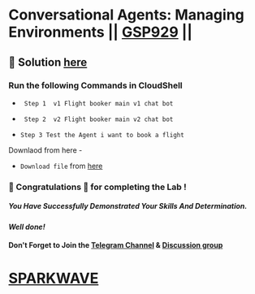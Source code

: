 # Conversational Agents: Managing Environments || [GSP929](https://www.cloudskillsboost.google/games/6397/labs/40303) ||

## 🔑 Solution [here](https://youtu.be/3a0vJywTQMM)

### Run the following Commands in CloudShell

* ` Step 1  v1 Flight booker main v1 chat bot`

* ` Step 2  v2 Flight booker main v2 chat bot`

* `Step 3 Test the Agent i want to book a flight`

Downlaod from here - 
*  `Download file` from [here](https://drive.google.com/file/d/1rC4EB2nppCB2M7b74ImhG6Zaht5S0MeH/view?usp=sharing)

### 🐼 Congratulations 🎉 for completing the Lab !

##### *You Have Successfully Demonstrated Your Skills And Determination.*

#### *Well done!*

#### Don't Forget to Join the [Telegram Channel](https://t.me/sparkwave.01) & [Discussion group](https://t.me/sparkwave.01chats)

# [SPARKWAVE](https://www.youtube.com/@sparkwave.01)
